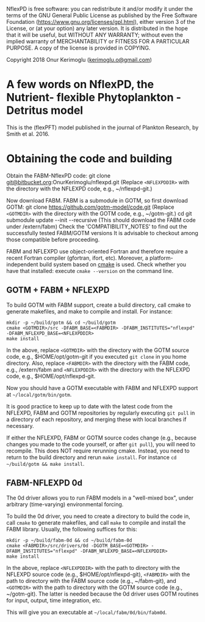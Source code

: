 NflexPD is free software: you can redistribute it and/or modify it under the terms of the GNU General Public License as published by the Free Software Foundation (https://www.gnu.org/licenses/gpl.html), either version 3 of the License, or (at your option) any later version.
It is distributed in the hope that it will be useful, but WITHOUT ANY WARRANTY; without even the implied warranty of MERCHANTABILITY or FITNESS FOR A PARTICULAR PURPOSE.
A copy of the license is provided in COPYING.

Copyright 2018 Onur Kerimoglu (kerimoglu.o@gmail.com)

# A few words on NflexPD, the Nutrient- flexible Phytoplankton - Detritus model

This is the (flexPFT) model published in the journal of Plankton Research, by Smith et al. 2016.


# Obtaining the code and building 
Obtain the FABM-NflexPD code:
    git clone git@bitbucket.org:OnurKerimoglu/nflexpd.git <NFLEXPDDIR>
(Replace `<NFLEXPDDIR>` with the directory with the NFLEXPD code, e.g., ~/nflexpd-git.)

Now download FABM. FABM is a submodule in GOTM, so first download GOTM: 
    git clone https://github.com/gotm-model/code.git <GOTMDIR>
(Replace `<GOTMDIR>` with the directory with the GOTM code, e.g., ~/gotm-git.)
    cd <GOTMDIR>
    git submodule update --init --recursive
(This should download the FABM code under  <GOTMDIR>/extern/fabm)
Check the 'COMPATIBILITY_NOTES' to find out the successfully tested FABM/GOTM versions 
It is advisable to checkout among those compatible before proceeding. 


FABM and NFLEXPD use object-oriented Fortran and therefore require a recent Fortran compiler (gfortran, ifort, etc). Moreover, a platform-independent build system based on [cmake](http://www.cmake.org) is used. Check whether you have that installed: execute `cmake --version` on the command line.

## GOTM + FABM + NFLEXPD

To build GOTM with FABM support, create a build directory, call cmake to generate makefiles, and make to compile and install. For instance:

    mkdir -p ~/build/gotm && cd ~/build/gotm
    cmake <GOTMDIR>/src -DFABM_BASE=<FABMDIR> -DFABM_INSTITUTES="nflexpd" -DFABM_NFLEXPD_BASE=<NFLEXPDDIR>
    make install

In the above, replace `<GOTMDIR>` with the directory with the GOTM source code, e.g., $HOME/opt/gotm-git if you executed `git clone` in you home directory. Also, replace `<FABMDIR>` with the directory with the FABM code, e.g., <GOTMDIR>/extern/fabm and `<NFLEXPDDIR>` with the directory with the NFLEXPD code, e.g., $HOME/opt/nflexpd-git.

Now you should have a GOTM executable with FABM and NFLEXPD support at `~/local/gotm/bin/gotm`.

It is good practice to keep up to date with the latest code from the NFLEXPD, FABM and GOTM repositories by regularly executing `git pull` in a directory of each repository, and merging these with local branches if necessary.

If either the NFLEXPD, FABM or GOTM source codes change (e.g., because changes you made to the code yourself, or after `git pull`), you will need to recompile. This does NOT require rerunning cmake. Instead, you need to return to the build directory and rerun `make install`. For instance `cd ~/build/gotm && make install`.

## FABM-NFLEXPD 0d

The 0d driver allows you to run FABM models in a "well-mixed box", under arbitrary (time-varying) environmental forcing.

To build the 0d driver, you need to create a directory to build the code in, call `cmake` to generate makefiles, and call `make` to compile and install the FABM library. Usually, the following suffices for this:

    mkdir -p ~/build/fabm-0d && cd ~/build/fabm-0d
    cmake <FABMDIR>/src/drivers/0d -DGOTM_BASE=<GOTMDIR> -DFABM_INSTITUTES="nflexpd" -DFABM_NFLEXPD_BASE=<NFLEXPDDIR>
    make install

In the above, replace `<NFLEXPDDIR>` with the path to directory with the NFLEXPD source code (e.g., $HOME/opt/nflexpd-git), `<FABMDIR>` with the path to directory with the FABM source code (e.g., ~/fabm-git), and `<GOTMDIR>` with the path to directory with the GOTM source code (e.g., ~/gotm-git). The latter is needed because the 0d driver uses GOTM routines for input, output, time integration, etc.

This will give you an executable at `~/local/fabm/0d/bin/fabm0d`.
